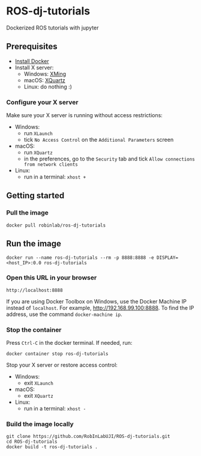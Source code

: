 # ROS-dj-tutorials 
Dockerized ROS tutorials with jupyter

## Prerequisites
* [Install Docker](https://docs.docker.com/install/)
* Install X server:
    - Windows: [XMing](http://www.straightrunning.com/XmingNotes/)
    - macOS: [XQuartz](https://www.xquartz.org/)
    - Linux: do nothing :)

### Configure your X server
Make sure your X server is running without access restrictions:
* Windows: 
    - run `XLaunch`
    - tick `No Access Control` on the `Additional Parameters` screen
* macOS:
    - run `XQuartz`
    - in the preferences, go to the `Security` tab and tick `Allow connections from network clients`
* Linux:
    - run in a terminal: `xhost +`

## Getting started

### Pull the image

    docker pull robinlab/ros-dj-tutorials
    
## Run the image

    docker run --name ros-dj-tutorials --rm -p 8888:8888 -e DISPLAY=<host_IP>:0.0 ros-dj-tutorials
    
### Open this URL in your browser

    http://localhost:8888

If you are using Docker Toolbox on Windows, use the Docker Machine IP instead of ``localhost``. For example, http://192.168.99.100:8888. To find the IP address, use the command ``docker-machine ip``.

### Stop the container

Press `Ctrl-C` in the docker terminal.
If needed, run:

    docker container stop ros-dj-tutorials

Stop your X server or restore access control:
* Windows: 
    - exit `XLaunch`
* macOS:
    - exit `XQuartz`
* Linux: 
    - run in a terminal: `xhost -`

### Build the image locally

    git clone https://github.com/RobInLabUJI/ROS-dj-tutorials.git
    cd ROS-dj-tutorials
    docker build -t ros-dj-tutorials .

